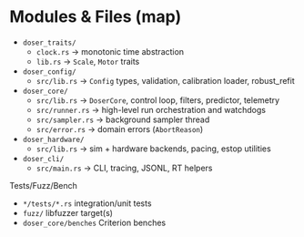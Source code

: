 # Modules & Files (map)

- `doser_traits/`
  - `clock.rs` → monotonic time abstraction
  - `lib.rs` → `Scale`, `Motor` traits
- `doser_config/`
  - `src/lib.rs` → `Config` types, validation, calibration loader, robust_refit
- `doser_core/`
  - `src/lib.rs` → `DoserCore`, control loop, filters, predictor, telemetry
  - `src/runner.rs` → high-level run orchestration and watchdogs
  - `src/sampler.rs` → background sampler thread
  - `src/error.rs` → domain errors (`AbortReason`)
- `doser_hardware/`
  - `src/lib.rs` → sim + hardware backends, pacing, estop utilities
- `doser_cli/`
  - `src/main.rs` → CLI, tracing, JSONL, RT helpers

Tests/Fuzz/Bench

- `*/tests/*.rs` integration/unit tests
- `fuzz/` libfuzzer target(s)
- `doser_core/benches` Criterion benches
